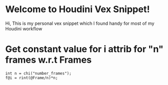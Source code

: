 # Welcome to Houdini Vex Snippet!

Hi, This is my personal vex snippet which I found handy for most of my Houdini workflow


# Get constant value for i attrib for "n" frames w.r.t Frames 

    int n = chi("number_frames");
    f@i = rint(@Frame/n)*n;
